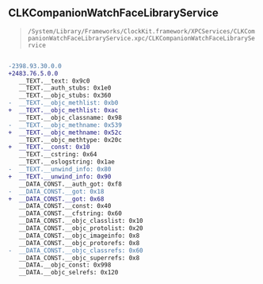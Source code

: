 ## CLKCompanionWatchFaceLibraryService

> `/System/Library/Frameworks/ClockKit.framework/XPCServices/CLKCompanionWatchFaceLibraryService.xpc/CLKCompanionWatchFaceLibraryService`

```diff

-2398.93.30.0.0
+2483.76.5.0.0
   __TEXT.__text: 0x9c0
   __TEXT.__auth_stubs: 0x1e0
   __TEXT.__objc_stubs: 0x360
-  __TEXT.__objc_methlist: 0xb0
+  __TEXT.__objc_methlist: 0xac
   __TEXT.__objc_classname: 0x98
-  __TEXT.__objc_methname: 0x539
+  __TEXT.__objc_methname: 0x52c
   __TEXT.__objc_methtype: 0x20c
+  __TEXT.__const: 0x10
   __TEXT.__cstring: 0x64
   __TEXT.__oslogstring: 0x1ae
-  __TEXT.__unwind_info: 0x80
+  __TEXT.__unwind_info: 0x90
   __DATA_CONST.__auth_got: 0xf8
-  __DATA_CONST.__got: 0x18
+  __DATA_CONST.__got: 0x68
   __DATA_CONST.__const: 0x40
   __DATA_CONST.__cfstring: 0x60
   __DATA_CONST.__objc_classlist: 0x10
   __DATA_CONST.__objc_protolist: 0x20
   __DATA_CONST.__objc_imageinfo: 0x8
   __DATA_CONST.__objc_protorefs: 0x8
-  __DATA_CONST.__objc_classrefs: 0x60
   __DATA_CONST.__objc_superrefs: 0x8
   __DATA.__objc_const: 0x998
   __DATA.__objc_selrefs: 0x120

```

